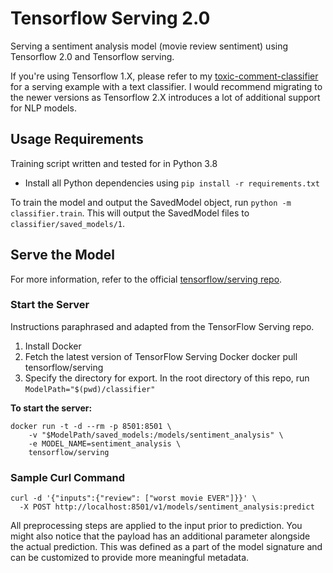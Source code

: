 # Tensorflow Serving 2.0

Serving a sentiment analysis model (movie review sentiment) using Tensorflow 2.0 and Tensorflow serving.

If you're using Tensorflow 1.X, please refer to my [toxic-comment-classifier](https://github.com/happilyeverafter95/toxic-comment-classifer) for a serving example with a text classifier. I would recommend migrating to the newer versions as Tensorflow 2.X introduces a lot of additional support for NLP models.

## Usage Requirements

Training script written and tested for in Python 3.8

* Install all Python dependencies using `pip install -r requirements.txt`

To train the model and output the SavedModel object, run `python -m classifier.train`. This will output the SavedModel files to `classifier/saved_models/1`.

## Serve the Model

For more information, refer to the official [tensorflow/serving repo](https://github.com/tensorflow/serving).

### Start the Server

Instructions paraphrased and adapted from the TensorFlow Serving repo.

1. Install Docker
2. Fetch the latest version of TensorFlow Serving Docker docker pull tensorflow/serving
3. Specify the directory for export. In the root directory of this repo, run `ModelPath="$(pwd)/classifier"`
   
**To start the server:**

```
docker run -t -d --rm -p 8501:8501 \
    -v "$ModelPath/saved_models:/models/sentiment_analysis" \
    -e MODEL_NAME=sentiment_analysis \
    tensorflow/serving
```

### Sample Curl Command

```
curl -d '{"inputs":{"review": ["worst movie EVER"]}}' \
  -X POST http://localhost:8501/v1/models/sentiment_analysis:predict
```

All preprocessing steps are applied to the input prior to prediction. You might also notice that the payload has an additional parameter alongside the actual prediction. This was defined as a part of the model signature and can be customized to provide more meaningful metadata.